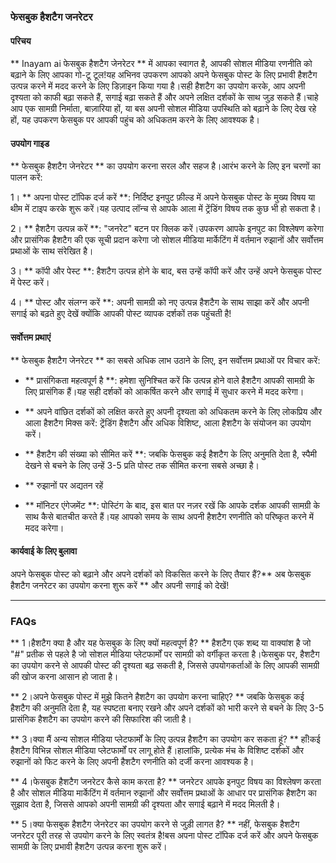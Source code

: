 ### फेसबुक हैशटैग जनरेटर

#### परिचय
** Inayam ai फेसबुक हैशटैग जेनरेटर ** में आपका स्वागत है, आपकी सोशल मीडिया रणनीति को बढ़ाने के लिए आपका गो-टू टूल!यह अभिनव उपकरण आपको अपने फेसबुक पोस्ट के लिए प्रभावी हैशटैग उत्पन्न करने में मदद करने के लिए डिज़ाइन किया गया है।सही हैशटैग का उपयोग करके, आप अपनी दृश्यता को काफी बढ़ा सकते हैं, सगाई बढ़ा सकते हैं और अपने लक्षित दर्शकों के साथ जुड़ सकते हैं।चाहे आप एक सामग्री निर्माता, बाज़ारिया हों, या बस अपनी सोशल मीडिया उपस्थिति को बढ़ाने के लिए देख रहे हों, यह उपकरण फेसबुक पर आपकी पहुंच को अधिकतम करने के लिए आवश्यक है।

#### उपयोग गाइड
** फेसबुक हैशटैग जेनरेटर ** का उपयोग करना सरल और सहज है।आरंभ करने के लिए इन चरणों का पालन करें:

1। ** अपना पोस्ट टॉपिक दर्ज करें **: निर्दिष्ट इनपुट फ़ील्ड में अपने फेसबुक पोस्ट के मुख्य विषय या थीम में टाइप करके शुरू करें।यह उत्पाद लॉन्च से आपके आला में ट्रेंडिंग विषय तक कुछ भी हो सकता है।

2। ** हैशटैग उत्पन्न करें **: "जनरेट" बटन पर क्लिक करें।उपकरण आपके इनपुट का विश्लेषण करेगा और प्रासंगिक हैशटैग की एक सूची प्रदान करेगा जो सोशल मीडिया मार्केटिंग में वर्तमान रुझानों और सर्वोत्तम प्रथाओं के साथ संरेखित है।

3। ** कॉपी और पेस्ट **: हैशटैग उत्पन्न होने के बाद, बस उन्हें कॉपी करें और उन्हें अपने फेसबुक पोस्ट में पेस्ट करें।

4। ** पोस्ट और संलग्न करें **: अपनी सामग्री को नए उत्पन्न हैशटैग के साथ साझा करें और अपनी सगाई को बढ़ते हुए देखें क्योंकि आपकी पोस्ट व्यापक दर्शकों तक पहुंचती है!

#### सर्वोत्तम प्रथाएं
** फेसबुक हैशटैग जेनरेटर ** का सबसे अधिक लाभ उठाने के लिए, इन सर्वोत्तम प्रथाओं पर विचार करें:

- ** प्रासंगिकता महत्वपूर्ण है **: हमेशा सुनिश्चित करें कि उत्पन्न होने वाले हैशटैग आपकी सामग्री के लिए प्रासंगिक हैं।यह सही दर्शकों को आकर्षित करने और सगाई में सुधार करने में मदद करेगा।

- ** अपने वांछित दर्शकों को लक्षित करते हुए अपनी दृश्यता को अधिकतम करने के लिए लोकप्रिय और आला हैशटैग मिक्स करें: ट्रेंडिंग हैशटैग और अधिक विशिष्ट, आला हैशटैग के संयोजन का उपयोग करें।

- ** हैशटैग की संख्या को सीमित करें **: जबकि फेसबुक कई हैशटैग के लिए अनुमति देता है, स्पैमी देखने से बचने के लिए उन्हें 3-5 प्रति पोस्ट तक सीमित करना सबसे अच्छा है।

- ** रुझानों पर अद्यतन रहें

- ** मॉनिटर एंगेजमेंट **: पोस्टिंग के बाद, इस बात पर नज़र रखें कि आपके दर्शक आपकी सामग्री के साथ कैसे बातचीत करते हैं।यह आपको समय के साथ अपनी हैशटैग रणनीति को परिष्कृत करने में मदद करेगा।

#### कार्यवाई के लिए बुलावा
अपने फेसबुक पोस्ट को बढ़ाने और अपने दर्शकों को विकसित करने के लिए तैयार हैं?** अब फेसबुक हैशटैग जनरेटर का उपयोग करना शुरू करें ** और अपनी सगाई को देखें!

---

### FAQs

** 1।हैशटैग क्या है और यह फेसबुक के लिए क्यों महत्वपूर्ण है? **
हैशटैग एक शब्द या वाक्यांश है जो "#" प्रतीक से पहले है जो सोशल मीडिया प्लेटफार्मों पर सामग्री को वर्गीकृत करता है।फेसबुक पर, हैशटैग का उपयोग करने से आपकी पोस्ट की दृश्यता बढ़ सकती है, जिससे उपयोगकर्ताओं के लिए आपकी सामग्री की खोज करना आसान हो जाता है।

** 2।अपने फेसबुक पोस्ट में मुझे कितने हैशटैग का उपयोग करना चाहिए? **
जबकि फेसबुक कई हैशटैग की अनुमति देता है, यह स्पष्टता बनाए रखने और अपने दर्शकों को भारी करने से बचने के लिए 3-5 प्रासंगिक हैशटैग का उपयोग करने की सिफारिश की जाती है।

** 3।क्या मैं अन्य सोशल मीडिया प्लेटफार्मों के लिए उत्पन्न हैशटैग का उपयोग कर सकता हूं? **
हाँ!कई हैशटैग विभिन्न सोशल मीडिया प्लेटफार्मों पर लागू होते हैं।हालांकि, प्रत्येक मंच के विशिष्ट दर्शकों और रुझानों को फिट करने के लिए अपनी हैशटैग रणनीति को दर्जी करना आवश्यक है।

** 4।फेसबुक हैशटैग जनरेटर कैसे काम करता है? **
जनरेटर आपके इनपुट विषय का विश्लेषण करता है और सोशल मीडिया मार्केटिंग में वर्तमान रुझानों और सर्वोत्तम प्रथाओं के आधार पर प्रासंगिक हैशटैग का सुझाव देता है, जिससे आपको अपनी सामग्री की दृश्यता और सगाई बढ़ाने में मदद मिलती है।

** 5।क्या फेसबुक हैशटैग जेनरेटर का उपयोग करने से जुड़ी लागत है? **
नहीं, फेसबुक हैशटैग जनरेटर पूरी तरह से उपयोग करने के लिए स्वतंत्र है!बस अपना पोस्ट टॉपिक दर्ज करें और अपने फेसबुक सामग्री के लिए प्रभावी हैशटैग उत्पन्न करना शुरू करें।